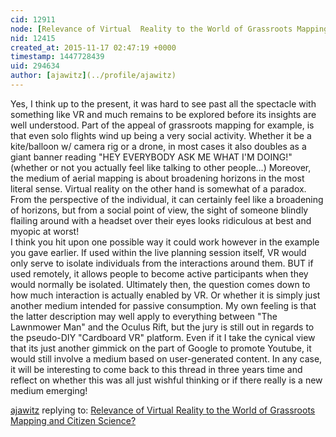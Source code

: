 ```yaml
---
cid: 12911
node: [Relevance of Virtual  Reality to the World of Grassroots Mapping and Citizen Science?](../notes/ajawitz/11-16-2015/relevance-of-virtual-reality-to-the-world-of-grassroots-mapping-and-citizen-science)
nid: 12415
created_at: 2015-11-17 02:47:19 +0000
timestamp: 1447728439
uid: 294634
author: [ajawitz](../profile/ajawitz)
---
```


Yes, I think up to the present, it was hard to see past all the spectacle with something like VR and much remains to be explored before its insights are well understood. 
  Part of the appeal of grassroots mapping for example, is that even solo flights wind up being a very social activity. Whether it be a kite/balloon w/ camera rig or a drone, in most cases it also doubles as a giant banner reading "HEY EVERYBODY ASK ME WHAT I'M DOING!" (whether or not you actually feel like talking to other people...)  Moreover, the medium of aerial mapping is about broadening horizons in the most literal sense.
  Virtual reality on the other hand is somewhat of a paradox.  From the perspective of the individual, it can certainly feel like a broadening of horizons, but from a social point of view, the sight of someone blindly flailing around with a headset over their eyes looks ridiculous at best and myopic at worst!  
  I think you hit upon one possible way it could work however in the example you gave earlier. If used within the live planning session itself, VR would only serve to isolate individuals from the interactions around them.  BUT if used remotely, it allows people to become active participants when they would normally be isolated.
  Ultimately then, the question comes down to how much interaction is actually enabled by VR.  Or whether it is simply just another medium intended for passive consumption.  My own feeling is that the latter description may well apply to everything between "The Lawnmower Man" and the Oculus Rift, but the jury is still out in regards to the pseudo-DIY "Cardboard VR" platform.  Even if it I take the cynical view that its just another gimmick on the part of Google to promote Youtube, it would still involve a medium based on user-generated content.
  In any case, it will be interesting to come back to this thread in three years time and reflect on whether this was all just wishful thinking or if there really is a new medium emerging!

[ajawitz](../profile/ajawitz) replying to: [Relevance of Virtual  Reality to the World of Grassroots Mapping and Citizen Science?](../notes/ajawitz/11-16-2015/relevance-of-virtual-reality-to-the-world-of-grassroots-mapping-and-citizen-science)

